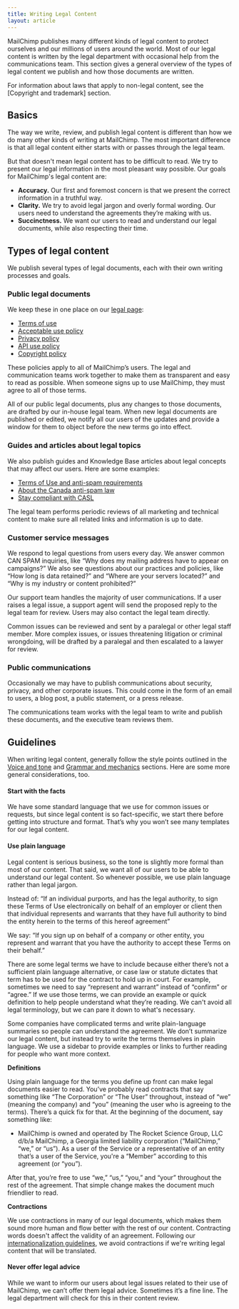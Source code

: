 ```yaml
---
title: Writing Legal Content
layout: article
---
```


MailChimp publishes many different kinds of legal content to protect ourselves and our millions of users around the world. Most of our legal content is written by the legal department with occasional help from the communications team. This section gives a general overview of the types of legal content we publish and how those documents are written.

For information about laws that apply to non-legal content, see the [Copyright and trademark] section.

## Basics

The way we write, review, and publish legal content is different than how we do many other kinds of writing at MailChimp. The most important difference is that all legal content either starts with or passes through the legal team. 

But that doesn't mean legal content has to be difficult to read. We try to present our legal information in the most pleasant way possible. Our goals for MailChimp's legal content are:

* **Accuracy.** Our first and foremost concern is that we present the correct information in a truthful way.
* **Clarity.** We try to avoid legal jargon and overly formal wording. Our users need to understand the agreements they’re making with us.
* **Succinctness.** We want our users to read and understand our legal documents, while also respecting their time.

## Types of legal content 

We publish several types of legal documents, each with their own writing processes and goals.

### Public legal documents

We keep these in one place on our [legal page](http://mailchimp.com/legal/):

* [Terms of use](http://mailchimp.com/legal/terms/)
* [Acceptable use policy](http://mailchimp.com/legal/acceptable_use/)
* [Privacy policy](http://mailchimp.com/legal/privacy/)
* [API use policy](http://mailchimp.com/legal/api_use/)
* [Copyright policy](http://mailchimp.com/legal/copyright/)

These policies apply to all of MailChimp’s users. The legal and communication teams work together to make them as transparent and easy to read as possible. When someone signs up to use MailChimp, they must agree to all of those terms.

All of our public legal documents, plus any changes to those documents, are drafted by our in-house legal team. When new legal documents are published or edited, we notify all our users of the updates and provide a window for them to object before the new terms go into effect.

### Guides and articles about legal topics

We also publish guides and Knowledge Base articles about legal concepts that may affect our users. Here are some examples:

- [Terms of Use and anti-spam requirements](http://kb.mailchimp.com/accounts/compliance-tips/terms-of-use-and-anti-spam-requirements-for-campaigns)
- [About the Canada anti-spam law](http://kb.mailchimp.com/accounts/compliance-tips/about-the-canada-anti-spam-law-casl)
- [Stay compliant with CASL](http://kb.mailchimp.com/lists/managing-subscribers/stay-compliant-with-casl)

The legal team performs periodic reviews of all marketing and technical content to make sure all related links and information is up to date.

### Customer service messages

We respond to legal questions from users every day. We answer common CAN SPAM inquiries, like “Why does my mailing address have to appear on campaigns?” We also see questions about our practices and policies, like “How long is data retained?” and “Where are your servers located?” and “Why is my industry or content prohibited?”

Our support team handles the majority of user communications. If a user raises a legal issue, a support agent will send the proposed reply to the legal team for review. Users may also contact the legal team directly.

Common issues can be reviewed and sent by a paralegal or other legal staff member. More complex issues, or issues threatening litigation or criminal wrongdoing, will be drafted by a paralegal and then escalated to a lawyer for review.

### Public communications

Occasionally we may have to publish communications about security, privacy, and other corporate issues. This could come in the form of an email to users, a blog post, a public statement, or a press release.

The communications team works with the legal team to write and publish these documents, and the executive team reviews them.

## Guidelines

When writing legal content, generally follow the style points outlined in the [Voice and tone](/voice-and-tone) and [Grammar and mechanics](/grammar-and-mechanics) sections. Here are some more general considerations, too.

#### Start with the facts

We have some standard language that we use for common issues or requests, but since legal content is so fact-specific, we start there before getting into structure and format. That’s why you won’t see many templates for our legal content.

#### Use plain language

Legal content is serious business, so the tone is slightly more formal than most of our content. That said, we want all of our users to be able to understand our legal content. So whenever possible, we use plain language rather than legal jargon.

Instead of: “If an individual purports, and has the legal authority, to sign these Terms of Use electronically on behalf of an employer or client then that individual represents and warrants that they have full  authority to bind the entity herein to the terms of this hereof agreement”

We say: “If you sign up on behalf of a company or other entity, you represent and warrant that you have the authority to accept these Terms on their behalf.”

There are some legal terms we have to include because either there’s not a sufficient plain language alternative, or case law or statute dictates that term has to be used for the contract to hold up in court. For example, sometimes we need to say “represent and warrant” instead of “confirm” or “agree.” If we use those terms, we can provide an example or quick definition to help people understand what they’re reading. We can't avoid all legal terminology, but we can pare it down to what's necessary.

Some companies have complicated terms and write plain-language summaries so people can understand the agreement. We don’t summarize our legal content, but instead try to write the terms themselves in plain language. We use a sidebar to provide examples or links to further reading for people who want more context.

**Definitions**

Using plain language for the terms you define up front can make legal documents easier to read. You’ve probably read contracts that say something like “The Corporation” or “The User” throughout, instead of “we” (meaning the company) and “you” (meaning the user who is agreeing to the terms). There’s a quick fix for that. At the beginning of the document, say something like:

- MailChimp is owned and operated by The Rocket Science Group, LLC d/b/a MailChimp, a Georgia limited liability corporation (“MailChimp,” “we,” or “us”). As a user of the Service or a representative of an entity that’s a user of the Service, you're a “Member” according to this agreement (or “you”).

After that, you’re free to use “we,” “us,” “you,” and “your” throughout the rest of the agreement. That simple change makes the document much friendlier to read.

**Contractions**

We use contractions in many of our legal documents, which makes them sound more human and flow better with the rest of our content. Contracting words doesn't affect the validity of an agreement. Following our [internationalization guidelines](/writing-for-translation), we avoid contractions if we're writing legal content that will be translated.

#### Never offer legal advice

While we want to inform our users about legal issues related to their use of MailChimp, we can’t offer them legal advice. Sometimes it’s a fine line. The legal department will check for this in their content review.
